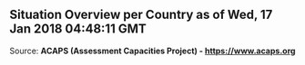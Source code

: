 ## Situation Overview per Country as of Wed, 17 Jan 2018 04:48:11 GMT

Source: **ACAPS (Assessment Capacities Project) - https://www.acaps.org**